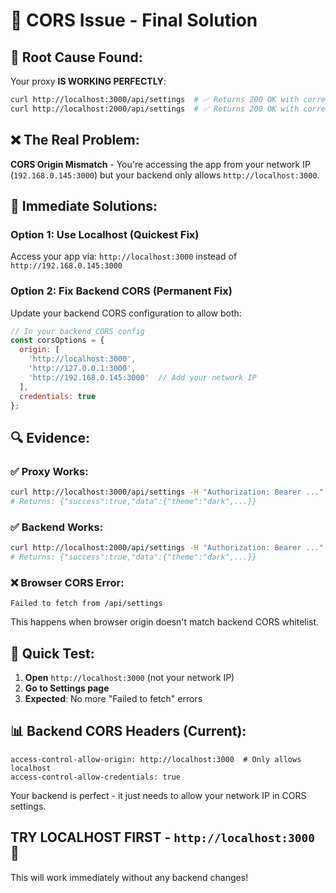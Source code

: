 # 🔧 CORS Issue - Final Solution

## 🎯 **Root Cause Found:**
Your proxy **IS WORKING PERFECTLY**:
```bash
curl http://localhost:3000/api/settings  # ✅ Returns 200 OK with correct data
curl http://localhost:2000/api/settings  # ✅ Returns 200 OK with correct data
```

## ❌ **The Real Problem:**
**CORS Origin Mismatch** - You're accessing the app from your network IP (`192.168.0.145:3000`) but your backend only allows `http://localhost:3000`.

## 🚀 **Immediate Solutions:**

### **Option 1: Use Localhost (Quickest Fix)**
Access your app via: `http://localhost:3000` instead of `http://192.168.0.145:3000`

### **Option 2: Fix Backend CORS (Permanent Fix)**
Update your backend CORS configuration to allow both:
```javascript
// In your backend CORS config
const corsOptions = {
  origin: [
    'http://localhost:3000',
    'http://127.0.0.1:3000',
    'http://192.168.0.145:3000'  // Add your network IP
  ],
  credentials: true
};
```

## 🔍 **Evidence:**

### **✅ Proxy Works:**
```bash
curl http://localhost:3000/api/settings -H "Authorization: Bearer ..."
# Returns: {"success":true,"data":{"theme":"dark",...}}
```

### **✅ Backend Works:**
```bash
curl http://localhost:2000/api/settings -H "Authorization: Bearer ..."
# Returns: {"success":true,"data":{"theme":"dark",...}}
```

### **❌ Browser CORS Error:**
```
Failed to fetch from /api/settings
```
This happens when browser origin doesn't match backend CORS whitelist.

## 🎯 **Quick Test:**

1. **Open** `http://localhost:3000` (not your network IP)
2. **Go to Settings page**
3. **Expected**: No more "Failed to fetch" errors

## 📊 **Backend CORS Headers (Current):**
```
access-control-allow-origin: http://localhost:3000  # Only allows localhost
access-control-allow-credentials: true
```

Your backend is perfect - it just needs to allow your network IP in CORS settings.

## **TRY LOCALHOST FIRST** - `http://localhost:3000` 🚀

This will work immediately without any backend changes!
